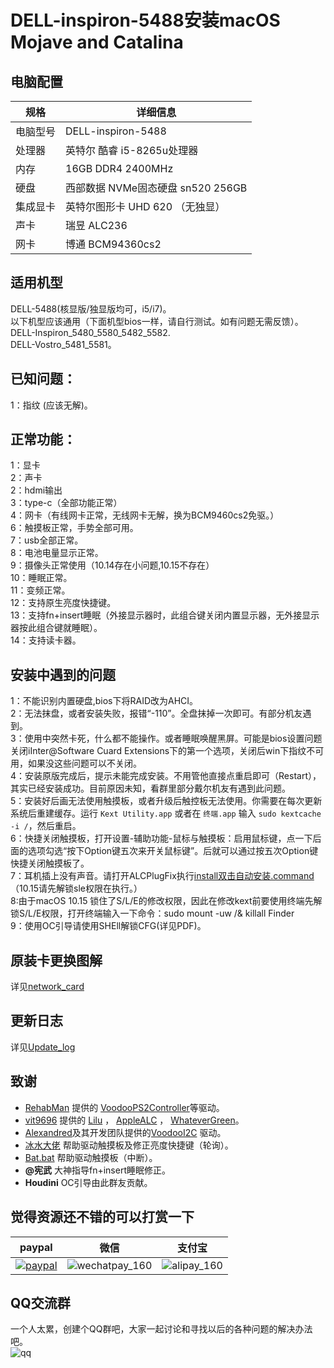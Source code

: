 # DELL-inspiron-5488安装macOS Mojave and Catalina
## 电脑配置

| 规格     | 详细信息                                     |
| -------- | ---------------------------------------- |
| 电脑型号 | DELL-inspiron-5488             |
| 处理器   | 英特尔 酷睿 i5-8265u处理器             |
| 内存     | 16GB  DDR4 2400MHz                 |
| 硬盘     | 西部数据 NVMe固态硬盘 sn520 256GB                  |
| 集成显卡 | 英特尔图形卡 UHD 620  （无独显）                          |
| 声卡     | 瑞昱 ALC236                     |
| 网卡     | 博通 BCM94360cs2                             |
## 适用机型
DELL-5488(核显版/独显版均可，i5/i7)。  
以下机型应该通用（下面机型bios一样，请自行测试。如有问题无需反馈）。  
DELL-Inspiron_5480_5580_5482_5582.  
DELL-Vostro_5481_5581。  
## 已知问题： 
1：指纹 (应该无解)。  
## 正常功能：
1：显卡  
2：声卡  
2：hdmi输出  
3：type-c（全部功能正常）  
4：网卡（有线网卡正常，无线网卡无解，换为BCM9460cs2免驱。）  
6：触摸板正常，手势全部可用。  
7：usb全部正常。  
8：电池电量显示正常。  
9：摄像头正常使用（10.14存在小问题,10.15不存在）  
10：睡眠正常。  
11：变频正常。  
12：支持原生亮度快捷键。  
13：支持fn+insert睡眠（外接显示器时，此组合键关闭内置显示器，无外接显示器按此组合键就睡眠）。   
14：支持读卡器。    
## 安装中遇到的问题
1：不能识别内置硬盘,bios下将RAID改为AHCI。  
2：无法抹盘，或者安装失败，报错“-110”。全盘抹掉一次即可。有部分机友遇到。  
3：使用中突然卡死，什么都不能操作。或者睡眠唤醒黑屏。可能是bios设置问题关闭iInter@Software Cuard Extensions下的第一个选项，关闭后win下指纹不可用，如果没这些问题可以不关闭。  
4：安装原版完成后，提示未能完成安装。不用管他直接点重启即可（Restart），其实已经安装成功。目前原因未知，看群里部分戴尔机友有遇到此问题。  
5：安装好后画无法使用触摸板，或者升级后触控板无法使用。你需要在每次更新系统后重建缓存。运行 `Kext Utility.app` 或者在 `终端.app` 输入 `sudo kextcache -i /`，然后重启。  
6：快捷关闭触摸板，打开设置-辅助功能-鼠标与触摸板：启用鼠标键，点一下后面的选项勾选“按下Option键五次来开关鼠标键”。后就可以通过按五次Option键快捷关闭触摸板了。  
7：耳机插上没有声音。请打开ALCPlugFix执行[install双击自动安装.command](https://github.com/daggeryu/DELL-inspiron-5488/blob/master/ALCPlugFix/install双击自动安装.command)（10.15请先解锁sle权限在执行。）  
8:由于macOS 10.15 锁住了S/L/E的修改权限，因此在修改kext前要使用终端先解锁S/L/E权限，打开终端输入一下命令：sudo mount -uw /& killall Finder  
9：使用OC引导请使用SHEll解锁CFG(详见PDF)。  
## 原装卡更换图解
详见[network_card](https://github.com/daggeryu/DELL-inspiron-5488/blob/master/network_card.md)
## 更新日志
详见[Update_log](https://github.com/daggeryu/DELL-inspiron-5488/blob/master/Update_log.md)
## 致谢

- [RehabMan](https://github.com/RehabMan) 提供的   [VoodooPS2Controller](https://github.com/RehabMan/OS-X-Voodoo-PS2-Controller)等驱动。    
- [vit9696](https://github.com/vit9696) 提供的 [Lilu](https://github.com/acidanthera/Lilu) ，     [AppleALC](https://github.com/acidanthera/AppleALC)   ，   [WhateverGreen](https://github.com/acidanthera/WhateverGreen)。     
- [Alexandred](https://github.com/alexandred)及其开发团队提供的[VoodooI2C](https://github.com/alexandred/VoodooI2C) 驱动。  
- [冰水大佬](https://github.com/xzhih) 帮助驱动触摸板及修正亮度快捷键（轮询）。
- [Bat.bat](https://github.com/williambj1) 帮助驱动触摸板（中断）。
- **@宪武** 大神指导fn+insert睡眠修正。  
- **Houdini** OC引导由此群友贡献。 
## 觉得资源还不错的可以打赏一下  

| paypal                                                       | 微信                                                       | 支付宝                                               |
| ------------------------------------------------------------ | ---------------------------------------------------------- | ---------------------------------------------------- |
| [![paypal](https://github.com/daggeryu/DELL-inspiron-5488/blob/master/images/paypal.png)](https://paypal.me/daggeryu?locale.x=zh_XC) | ![wechatpay_160](https://github.com/daggeryu/DELL-inspiron-5488/blob/master/images/wechatpay.png)   | ![alipay_160](https://github.com/daggeryu/DELL-inspiron-5488/blob/master/images/alipay.png)  | 

## QQ交流群
一个人太累，创建个QQ群吧，大家一起讨论和寻找以后的各种问题的解决办法吧。  
![qq](https://github.com/daggeryu/DELL-inspiron-5488/blob/master/images/qrcode.png)
